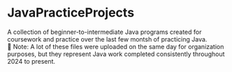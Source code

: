 # JavaPracticeProjects
A collection of beginner-to-intermediate Java programs created for coursework and practice over the last few montsh of practicing Java.  
📌 Note: A lot of these files were uploaded on the same day for organization purposes, but they represent Java work completed consistently throughout 2024 to present.

